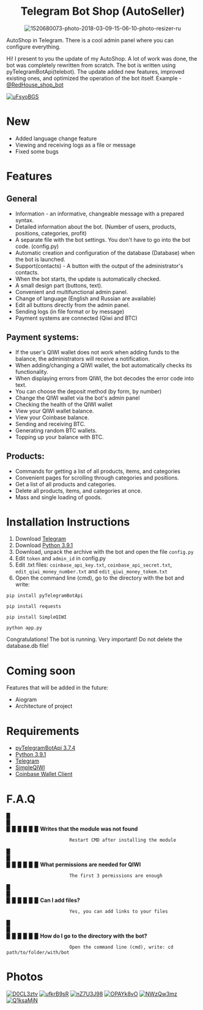 <h1 align="center">Telegram Bot Shop (AutoSeller)</h1>


<p align="center">
  <img src="https://i.ibb.co/g6cpnJS/1520680073-photo-2018-03-09-15-06-10-photo-resizer-ru.png" alt="1520680073-photo-2018-03-09-15-06-10-photo-resizer-ru" />
</p>


AutoShop in Telegram. There is a cool admin panel where you can configure everything.

Hi! I present to you the update of my AutoShop.
A lot of work was done, the bot was completely rewritten from scratch. The bot is written using pyTelegramBotApi(telebot).
The update added new features, improved existing ones, and optimized the operation of the bot itself. Example - [@RedHouse_shop_bot](https://t.me/RedHouse_shop_bot)

<a href="https://ibb.co/dpWQDbk"><img src="https://i.ibb.co/HPFrqNG/uFsyoBGS.jpg" alt="uFsyoBGS" border="0"></a>

# New

- Added language change feature
- Viewing and receiving logs as a file or message
- Fixed some bugs

# Features

## General

* Information - an informative, changeable message with a prepared syntax.
* Detailed information about the bot. (Number of users, products, positions, categories, profit)
* A separate file with the bot settings. You don't have to go into the bot code. (config.py)
* Automatic creation and configuration of the database (Database) when the bot is launched.
* Support(contacts) - A button with the output of the administrator's contacts.
* When the bot starts, the update is automatically checked.
* A small design part (buttons, text).
* Convenient and multifunctional admin panel.
* Change of language (English and Russian are available)
* Edit all buttons directly from the admin panel.
* Sending logs (in file format or by message)
* Payment systems are connected (Qiwi and BTC)

## Payment systems:

* If the user's QIWI wallet does not work when adding funds to the balance, the administrators will receive a notification.
* When adding/changing a QIWI wallet, the bot automatically checks its functionality.
* When displaying errors from QIWI, the bot decodes the error code into text.
* You can choose the deposit method (by form, by number)
* Change the QIWI wallet via the bot's admin panel
* Checking the health of the QIWI wallet
* View your QIWI wallet balance.
* View your Coinbase balance.
* Sending and receiving BTC.
* Generating random BTC wallets.
* Topping up your balance with BTC.

## Products:

* Commands for getting a list of all products, items, and categories
* Convenient pages for scrolling through categories and positions.
* Get a list of all products and categories.
* Delete all products, items, and categories at once.
* Mass and single loading of goods.


# Installation Instructions

1. Download [Telegram](https://pypi.org/project/pyTelegramBotAPI/)
2. Download [Python 3.9.1](https://www.python.org/ftp/python/3.9.5/python-3.9.5-amd64.exe)
3. Download, unpack the archive with the bot and open the file `config.py`
4. Edit `token` and `admin_id` in config.py
5. Edit .txt files: `coinbase_api_key.txt`, `coinbase_api_secret.txt`, `edit_qiwi_money_number.txt` and `edit_qiwi_money_tokem.txt`
6. Open the command line (cmd), go to the directory with the bot and write:
```
pip install pyTelegramBotApi
```
```
pip install requests
```
```
pip install SimpleQIWI
```
```
python app.py
```
Congratulations! The bot is running.
Very important! Do not delete the database.db file!

# Coming soon
Features that will be added in the future:
* Aiogram
* Architecture of project

# Requirements
* [pyTelegramBotApi 3.7.4](https://pypi.org/project/pyTelegramBotAPI/)
* [Python 3.9.1](https://www.python.org/ftp/python/3.9.5/python-3.9.5-amd64.exe)
* [Telegram](https://desktop.telegram.org/)
* [SimpleQIWI](https://github.com/Emberium/SimpleQIWI)
* [Coinbase Wallet Client](https://wallet.coinbase.com/)

# F.A.Q
   ▉  
   ▉  
   ▉ ▉ ▉ ▉ ▉ ▉ __Writes that the module was not found__
   
                           Restart CMD after installing the module  
   ▉  
   ▉  
   ▉ ▉ ▉ ▉ ▉ ▉ __What permissions are needed for QIWI__
   
                           The first 3 permissions are enough  
   ▉  
   ▉  
   ▉ ▉ ▉ ▉ ▉ ▉ __Can I add files?__
   
                           Yes, you can add links to your files  
   ▉  
   ▉  
   ▉ ▉ ▉ ▉ ▉ ▉ __How do I go to the directory with the bot?__
   
                           Open the command line (cmd), write: cd path/to/folder/with/bot

# Photos

<a href="https://imgbb.com/"><img src="https://i.ibb.co/x6KVLDN/D0CL3ztv.jpg" alt="D0CL3ztv" border="0"></a>
<a href="https://imgbb.com/"><img src="https://i.ibb.co/h2mjV0R/ufkrB9sR.jpg" alt="ufkrB9sR" border="0"></a>
<a href="https://imgbb.com/"><img src="https://i.ibb.co/CwcPVWL/nZ7U3J98.jpg" alt="nZ7U3J98" border="0"></a>
<a href="https://ibb.co/52xx1H6"><img src="https://i.ibb.co/x3882TD/OPAYk8vO.jpg" alt="OPAYk8vO" border="0"></a>
<a href="https://ibb.co/PzNZfxJ"><img src="https://i.ibb.co/FqKbj6c/NWzQw3mz.jpg" alt="NWzQw3mz" border="0"></a>
<a href="https://ibb.co/9qJD2C6"><img src="https://i.ibb.co/BgmpjSb/Q1ksaMjN.jpg" alt="Q1ksaMjN" border="0"></a>
